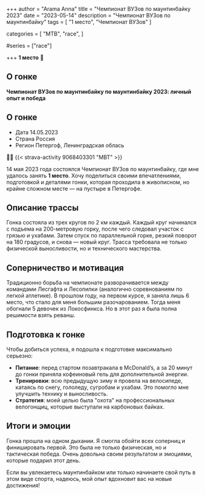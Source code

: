 +++
author = "Arama Anna"
title = "Чемпионат ВУЗов по маунтинбайку 2023"
date = "2023-05-14"
description = "Чемпионат ВУЗов по маунтинбайку"
tags = [
    "1 место",
    "Чемпионат ВУЗов"
]

categories = [
    "MTB",
    "race",
]

#series = ["race"]

+++
**1 место**
🥇
<!--more-->

## О гонке

**Чемпионат ВУЗов по маунтинбайку по маунтинбайку 2023: личный опыт и победа**  

## О гонке
- Дата  14.05.2023
- Страна  Россия 
- Регион  Петергоф, Ленинградская облась

🚴‍♀️ {{< strava-activity 9068403301 "MBT" >}}

14 мая 2023 года состоялся Чемпионат ВУЗов по маунтинбайку, где мне удалось занять **1 место**. Хочу поделиться своими впечатлениями, подготовкой и деталями гонки, которая проходила в живописном, но крайне сложном месте — на пустыре в Петергофе.  

## Описание трассы  
Гонка состояла из трех кругов по 2 км каждый. Каждый круг начинался с подъема на 200-метровую горку, после чего следовал участок с грязью и ухабами. Затем спуск по параллельной горке, резкий поворот на 180 градусов, и снова — новый круг. Трасса требовала не только физической выносливости, но и технического мастерства.  

## Соперничество и мотивация  
Традиционно борьба на чемпионате разворачивается между командами Лесгафта и Лесопилки (аналогично соревнованиям по легкой атлетике). В прошлом году, на первом курсе, я заняла лишь 6 место, что стало для меня большим разочарованием. Тогда меня обогнали 5 девочек из Локосфинкса. Но в этот раз я была полна решимости взять реванш.  

## Подготовка к гонке  
Чтобы добиться успеха, я подошла к подготовке максимально серьезно:  
- **Питание**: перед стартом позавтракала в McDonald’s, а за 20 минут до гонки приняла кофеиновый гель для дополнительной энергии.  
- **Тренировки**: всю предыдущую зиму я провела на велосипеде, катаясь по снегу, гололеду, сугробам и ухабам. Это помогло мне улучшить технику и выносливость.  
- **Стратегия**: моей целью была "охота" на профессиональных велогонщиц, которые выступали на карбоновых байках.  

## Итоги и эмоции  
Гонка прошла на одном дыхании. Я смогла обойти всех соперниц и финишировать первой. Это была не только физическая, но и тактическая победа. Очень довольна своим результатом и эмоциями, которые подарил этот день.  

Если вы увлекаетесь маунтинбайком или только начинаете свой путь в этом виде спорта, надеюсь, мой опыт вдохновит вас на новые достижения!  


